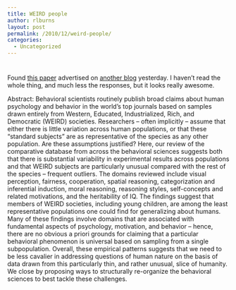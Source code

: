 ```yaml
---
title: WEIRD people
author: rlburns
layout: post
permalink: /2010/12/weird-people/
categories:
  - Uncategorized
---
```

# 

Found [this paper][1] advertised on [another blog][2] yesterday. I haven’t read the whole thing, and much less the responses, but it looks really awesome.

 [1]: http://www2.psych.ubc.ca/~henrich/pdfs/WeirdPeople.pdf
 [2]: http://plsj.tumblr.com

Abstract: Behavioral scientists routinely publish broad claims about human psychology and behavior in the world’s top journals based on samples drawn entirely from Western, Educated, Industrialized, Rich, and Democratic (WEIRD) societies. Researchers – often implicitly – assume that either there is little variation across human populations, or that these “standard subjects” are as representative of the species as any other population. Are these assumptions justified? Here, our review of the comparative database from across the behavioral sciences suggests both that there is substantial variability in experimental results across populations and that WEIRD subjects are particularly unusual compared with the rest of the species – frequent outliers. The domains reviewed include visual perception, fairness, cooperation, spatial reasoning, categorization and inferential induction, moral reasoning, reasoning styles, self-concepts and related motivations, and the heritability of IQ. The findings suggest that members of WEIRD societies, including young children, are among the least representative populations one could find for generalizing about humans. Many of these findings involve domains that are associated with fundamental aspects of psychology, motivation, and behavior – hence, there are no obvious a priori grounds for claiming that a particular behavioral phenomenon is universal based on sampling from a single subpopulation. Overall, these empirical patterns suggests that we need to be less cavalier in addressing questions of human nature on the basis of data drawn from this particularly thin, and rather unusual, slice of humanity. We close by proposing ways to structurally re-organize the behavioral sciences to best tackle these challenges.